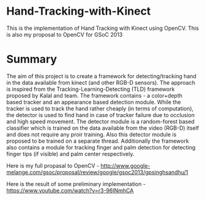 Hand-Tracking-with-Kinect
=========================

This is the implementation of Hand Tracking with Kinect using OpenCV. This is also my proposal to OpenCV for GSoC 2013

Summary
=======
The aim of this project is to create a framework for detecting/tracking hand in the data available from kinect (and other RGB-D sensors). The approach is inspired from the Tracking-Learning-Detecting (TLD) framework proposed by Kalal and team. The framework contains - a color+depth based tracker and an appearance based detection module. While the tracker is used to track the hand rather cheaply (in terms of computation), the detector is used to find hand in case of tracker failure due to occlusion and high speed movement. The detector module is a random-forest based classifier which is trained on the data available from the video (RGB-D) itself and does not require any proir training. Also this detector module is proposed to be trained on a separate thread. Additionally the framework also contains a module for tracking finger and palm detection for detecting finger tips (if visible) and palm center respectively. 

Here is my full propasal to OpenCV - http://www.google-melange.com/gsoc/proposal/review/google/gsoc2013/gpsinghsandhu/1

Here is the result of some preliminary implementation - https://www.youtube.com/watch?v=r3-96INmhCA

